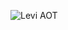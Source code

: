 
![Levi AOT](https://c.tenor.com/xroYgJSSB4UAAAAC/tenor.gif)

<!--
## 🛠️ Tech Stack

<details>
  <summary>💻 Programming Languages:</summary>

  | Languages |
  |-----------|
  | Rust      |
  | C         |
  | C++       |
  | Go Lang   |
  | C#        |
  | HTML      |
  | CSS       |
  | TypeScript|
  | JavaScript|
  | Python    |

</details>

<details>
  <summary>📊 Security Monitoring:</summary>

  | Tools                            |
  |---------------------------------|
  | Splunk                          |
  | Docker                          |
  | Jenkins                         |
  | CI/CD                           |
  | Ansible                         |
  | SOAR                            |
  | DAST                            |
  | SAST                            |
  | GitLab                          |
  | Terraform                       |
  | Kubernetes                      |
  | Fluentd                         |
  | Kibana                          |
  | Elastic Search                  |
  | Ansible                         |
  | XDR                             |

</details>

🛡️ Red Team TTPs: `Burp Suite | Nmap | Injection`

🛢️ Databases: `MySQL | MongoDB | AWS DynamoDB`

🚀 Other: `Git | Kali Linux | AWS, GCP, AZURE | Lambda, S3, EC2`-->
